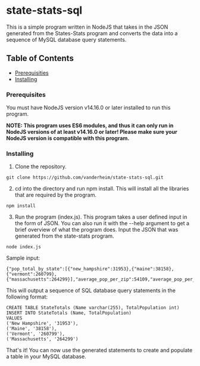 # state-stats-sql

This is a simple program written in NodeJS that takes in the JSON generated from the States-Stats program and converts the data into a sequence of MySQL database query statements.

## Table of Contents
- [Prerequisities](#prerequisities)
- [Installing](#install)

### Prerequisites
You must have NodeJS version v14.16.0 or later installed to run this program.

**NOTE: This program uses ES6 modules, and thus it can only run in NodeJS versions of at least v14.16.0 or later! Please make sure your NodeJS version is compatible with this program.**

### Installing

1. Clone the repository.
```
git clone https://github.com/vanderheim/state-stats-sql.git
```

2. cd into the directory and run npm install. This will install all the libraries that are required by the program.
```
npm install
```

3. Run the program (index.js). This program takes a user defined input in the form of JSON. You can also run it with the --help argument to get a brief overview of what the program does. Input the JSON that was generated from the state-stats program.

```
node index.js
```

Sample input:

```
{"pop_total_by_state":[{"new_hampshire":31953},{"maine":38158},{"vermont":260799},{"massachusetts":264299}],"average_pop_per_zip":54109,"average_pop_per_state":148802}
```

This will output a sequence of SQL database query statements in the following format:
```
CREATE TABLE StateTotals (Name varchar(255), TotalPopulation int)
INSERT INTO StateTotals (Name, TotalPopulation)
VALUES
('New Hampshire', '31953'),
('Maine', '38158'),
('Vermont', '260799'),
('Massachusetts', '264299')
```

That's it! You can now use the generated statements to create and populate a table in your MySQL database.
